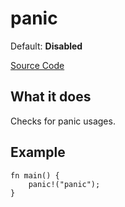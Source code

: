 # panic

Default: **Disabled**

[Source Code](https://github.com/software-mansion/cairo-lint/tree/main/src/lints/panic.rs#L30)

## What it does

Checks for panic usages.

## Example

```cairo
fn main() {
    panic!("panic");
}
```
